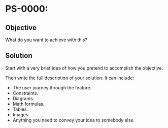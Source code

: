 # PS-0000: <Short title here>

## Objective
What do you want to achieve with this?

## Solution
Start with a very brief idea of how you pretend to accomplish the objective.

Then write the full description of your solution. It can include:
- The user journey through the feature.
- Constraints.
- Diagrams.
- Math formulas.
- Tables.
- Images.
- Anything you need to convey your idea to somebody else.
